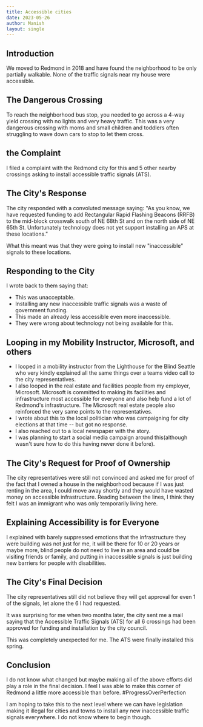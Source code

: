 ```yaml
---
title: Accessible cities
date: 2023-05-26
author: Manish
layout: single
---
```

## Introduction 
We moved to Redmond in 2018 and have found the neighborhood to be only partially walkable. None of the traffic signals near my house were accessible. 
## The Dangerous Crossing 
To reach the neighborhood bus stop, you needed to go across a 4-way yield crossing with no lights and very heavy traffic. This was a very dangerous crossing with moms and small children and toddlers often struggling to wave down cars to stop to let them cross. 
## the Complaint 
I filed a complaint with the Redmond city for this and 5 other nearby crossings asking to install accessible traffic signals (ATS). 
## The City's Response 
The city responded with a convoluted message saying: "As you know, we have requested funding to add Rectangular Rapid Flashing Beacons (RRFB) to the mid-block crosswalk south of NE 68th St and on the north side of NE 65th St. Unfortunately technology does not yet support installing an APS at these locations."  

What this meant was that they were going to install new "inaccessible" signals to these locations. 
## Responding to the City 
I wrote back to them saying that:
* This was unacceptable.
* Installing any new inaccessible traffic signals was a waste of government funding.
* This made an already less accessible even more inaccessible.
* They were wrong about technology not being available for this. 
## Looping in my Mobility Instructor, Microsoft, and others  
* I looped in a mobility instructor from the Lighthouse for the Blind Seattle who very kindly explained all the same things over a teams video call to the city representatives.
* I also looped in the real estate and facilities people from my employer, Microsoft. Microsoft is committed to making its facilities and infrastructure most accessible for everyone and also help fund a lot of Redmond's infrastructure. The Microsoft real estate people also reinforced the very same points to the representatives.
* I wrote about this to the local politician who was campaigning for city elections at that time -- but got no response.
* I also reached out to a local newspaper with the story.
* I was planning to start a social media campaign around this(although wasn't sure how to do this having never done it before). 
## The City's Request for Proof of Ownership 
The city representatives were still not convinced and asked me for proof of the fact that I owned a house in the neighborhood because if I was just renting in the area, I could move away shortly and they would have wasted money on accessible infrastructure. Reading between the lines, I think they felt I was an immigrant who was only temporarily living here. 
## Explaining Accessibility is for Everyone 
I explained with barely suppressed emotions that the infrastructure they were building was not just for me, it will be there for 10 or 20 years or maybe more, blind people do not need to live in an area and could be visiting friends or family, and putting in inaccessible signals is just building new barriers for people with disabilities. 
## The City's Final Decision 
The city representatives still did not believe they will get approval for even 1 of the signals, let alone the 6 I had requested.  

It was surprising for me when two months later, the city sent me a mail saying that the Accessible Traffic Signals (ATS) for all 6 crossings had been approved for funding and installation by the city council.  

This was completely unexpected for me. The ATS were finally installed this spring. 
## Conclusion 
I do not know what changed but maybe making all of the above efforts did play a role in the final decision. I feel I was able to make this corner of Redmond a little more accessible than before. #ProgressOverPerfection 

I am hoping to take this to the next level where we can have legislation making it illegal for cities and towns to install any new inaccessible traffic signals everywhere. I do not know where to begin though.
